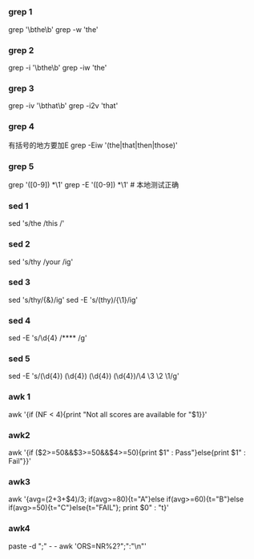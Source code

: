 ##

### grep 1
grep '\bthe\b'
grep -w 'the'

### grep 2
grep -i '\bthe\b'
grep -iw 'the'

### grep 3
grep -iv '\bthat\b'
grep -i2v 'that'


### grep 4
有括号的地方要加E
grep -Eiw '(the|that|then|those)'

### grep 5
grep '\([0-9]\) *\1'
grep -E '([0-9]) *\1' # 本地测试正确

### sed 1
sed 's/the /this /'
### sed 2
sed  's/thy /your /ig'

### sed 3
sed  's/thy/{&}/ig'
sed  -E 's/(thy)/{\1}/ig'

### sed 4
sed -E 's/\d{4} /**** /g'

### sed 5
sed -E 's/(\d{4}) (\d{4}) (\d{4}) (\d{4})/\4 \3 \2 \1/g'


### awk 1
awk '{if (NF < 4){print "Not all scores are available for "$1}}'

### awk2
awk '{if ($2>=50&&$3>=50&&$4>=50){print $1" : Pass"}else{print $1" : Fail"}}'

### awk3
awk '{avg=($2+$3+$4)/3; if(avg>=80){t="A"}else if(avg>=60){t="B"}else if(avg>=50){t="C"}else{t="FAIL"}; print $0" : "t}'

### awk4
paste -d ";" - -
awk 'ORS=NR%2?";":"\n"'

